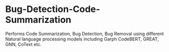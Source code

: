 # Bug-Detection-Code-Summarization
Performs Code Summarization, Bug Detection, Bug Removal using different Natural language processing models including Garph CodeBERT,  GREAT, GNN, CoText etc.
